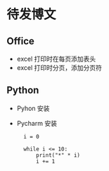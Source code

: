 待发博文
==========================

## Office

- excel 打印时在每页添加表头
- excel 打印时分页，添加分页符

## Python

- Pyhon 安装
- Pycharm 安装

		i = 0

		while i <= 10:
   			print("*" * i)
			i += 1
